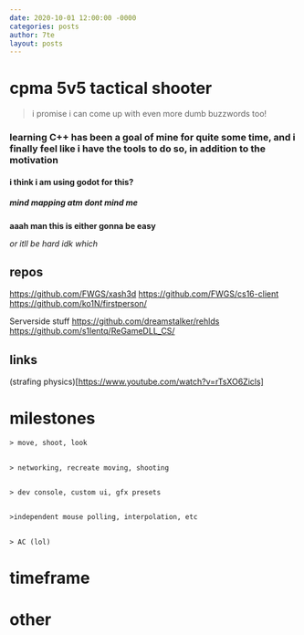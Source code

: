 ```yaml
---
date: 2020-10-01 12:00:00 -0000
categories: posts
author: 7te
layout: posts
---
```


# cpma 5v5 tactical shooter

> i promise i can come up with even more dumb buzzwords too!


### learning C++ has been a goal of mine for quite some time, and i finally feel like i have the tools to do so, in addition to the motivation
#### i think i am using godot for this? 
##### _mind mapping atm dont mind me_

**aaah man this is either gonna be easy**

*or itll be hard idk which*

## repos 

https://github.com/FWGS/xash3d
https://github.com/FWGS/cs16-client
https://github.com/ko1N/firstperson/

Serverside stuff
https://github.com/dreamstalker/rehlds
https://github.com/s1lentq/ReGameDLL_CS/

## links

(strafing physics)[https://www.youtube.com/watch?v=rTsXO6Zicls]


# milestones
    > move, shoot, look
##
    > networking, recreate moving, shooting
##
    > dev console, custom ui, gfx presets
##
    >independent mouse polling, interpolation, etc 
##
    > AC (lol)
# timeframe 

# other